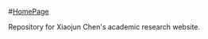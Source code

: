 #[HomePage]([https://bruce-xjchen.github.io/HomePage])

Repository for Xiaojun Chen's academic research website.

